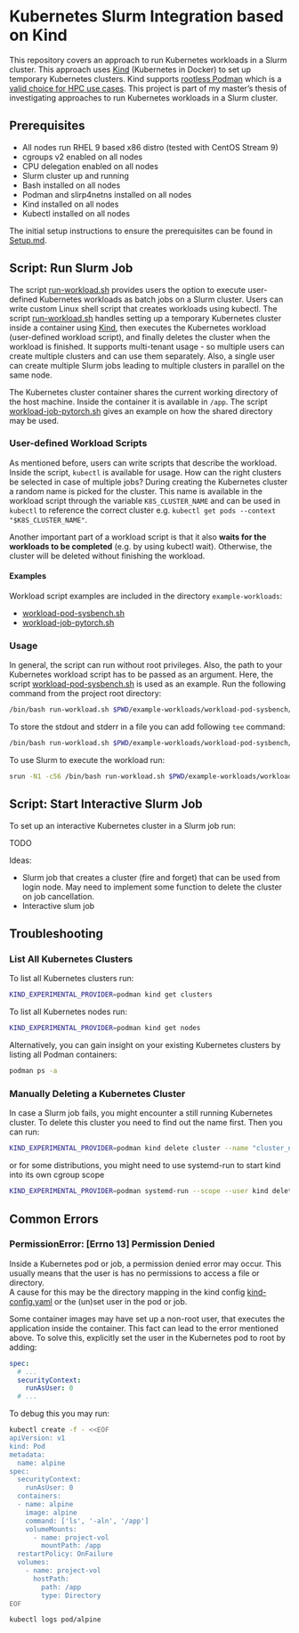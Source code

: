 # Kubernetes Slurm Integration based on Kind

This repository covers an approach to run Kubernetes workloads in a Slurm cluster. 
This approach uses [Kind](https://github.com/kubernetes-sigs/kind) (Kubernetes in Docker) to set up temporary Kubernetes clusters. 
Kind supports [rootless Podman](https://github.com/containers/podman/blob/main/docs/tutorials/rootless_tutorial.md) which is a [valid choice for HPC use cases](https://www.redhat.com/en/blog/podman-paves-road-running-containerized-hpc-applications-exascale-supercomputers).
This project is part of my master’s thesis of investigating approaches to run Kubernetes workloads in a Slurm cluster.

## Prerequisites

- All nodes run RHEL 9 based x86 distro (tested with CentOS Stream 9)
- cgroups v2 enabled on all nodes
- CPU delegation enabled on all nodes
- Slurm cluster up and running
- Bash installed on all nodes
- Podman and slirp4netns installed on all nodes
- Kind installed on all nodes
- Kubectl installed on all nodes

The initial setup instructions to ensure the prerequisites can be found in [Setup.md](Setup.md).

## Script: Run Slurm Job
The script [run-workload.sh](run-workload.sh) provides users the option to execute user-defined Kubernetes workloads as batch jobs on a Slurm cluster.
Users can write custom Linux shell script that creates workloads using kubectl.
The script [run-workload.sh](run-workload.sh) handles setting up a temporary Kubernetes cluster inside a container using [Kind](https://github.com/kubernetes-sigs/kind), 
then executes the Kubernetes workload (user-defined workload script), and finally deletes the cluster when the workload is finished.
It supports multi-tenant usage - so multiple users can create multiple clusters and can use them separately. 
Also, a single user can create multiple Slurm jobs leading to multiple clusters in parallel on the same node.


The Kubernetes cluster container shares the current working directory of the host machine. 
Inside the container it is available in `/app`. 
The script [workload-job-pytorch.sh](example-workloads/workload-job-pytorch/workload-job-pytorch.sh) gives an example on how the shared directory may be used.

### User-defined Workload Scripts
As mentioned before, users can write scripts that describe the workload. Inside the script, `kubectl` is available for usage. 
How can the right clusters be selected in case of multiple jobs? 
During creating the Kubernetes cluster a random name is picked for the cluster. 
This name is available in the workload script through the variable `K8S_CLUSTER_NAME` and can be used in `kubectl` to reference the correct cluster e.g. `kubectl get pods --context "$K8S_CLUSTER_NAME"`. 

Another important part of a workload script is that it also **waits for the workloads to be completed** (e.g. by using kubectl wait). 
Otherwise, the cluster will be deleted without finishing the workload.

#### Examples
Workload script examples are included in the directory `example-workloads`: 
- [workload-pod-sysbench.sh](example-workloads/workload-pod-sysbench/workload-pod-sysbench.sh)
- [workload-job-pytorch.sh](example-workloads/workload-job-pytorch/workload-job-pytorch.sh)

### Usage
In general, the script can run without root privileges.
Also, the path to your Kubernetes workload script has to be passed as an argument. Here, the script [workload-pod-sysbench.sh](example-workloads/workload-pod-sysbench/workload-pod-sysbench.sh) is used as an example. Run the following command from the project root directory:
```bash
/bin/bash run-workload.sh $PWD/example-workloads/workload-pod-sysbench/workload-pod-sysbench.sh
```
To store the stdout and stderr in a file you can add following `tee` command:
```bash
/bin/bash run-workload.sh $PWD/example-workloads/workload-pod-sysbench/workload-pod-sysbench.sh |& tee log.txt
```

To use Slurm to execute the workload run:
```bash
srun -N1 -c56 /bin/bash run-workload.sh $PWD/example-workloads/workload-pod-sysbench/workload-pod-sysbench.sh
```

## Script: Start Interactive Slurm Job

To set up an interactive Kubernetes cluster in a Slurm job run:

TODO

Ideas:
- Slurm job that creates a cluster (fire and forget) that can be used from login node. 
May need to implement some function to delete the cluster on job cancellation.
- Interactive slum job
## Troubleshooting

### List All Kubernetes Clusters

To list all Kubernetes clusters run:
```bash
KIND_EXPERIMENTAL_PROVIDER=podman kind get clusters
```
To list all Kubernetes nodes run:
```bash
KIND_EXPERIMENTAL_PROVIDER=podman kind get nodes
```


Alternatively, you can gain insight on your existing Kubernetes clusters by listing all Podman containers:
```bash
podman ps -a
```

### Manually Deleting a Kubernetes Cluster 
In case a Slurm job fails, you might encounter a still running Kubernetes cluster. 
To delete this cluster you need to find out the name first.
Then you can run:
```bash
KIND_EXPERIMENTAL_PROVIDER=podman kind delete cluster --name "cluster_name"
```
or for some distributions, you might need to use systemd-run to start kind into its own cgroup scope
```bash
KIND_EXPERIMENTAL_PROVIDER=podman systemd-run --scope --user kind delete cluster --name "cluster_name"
```

## Common Errors
### PermissionError: [Errno 13] Permission Denied
Inside a Kubernetes pod or job, a permission denied error may occur. This usually means that the user is has no permissions to access a file or directory.  
A cause for this may be the directory mapping in the kind config [kind-config.yaml](kind-config.yaml) or the (un)set user in the pod or job.

Some container images may have set up a non-root user, that executes the application inside the container.
This fact can lead to the error mentioned above.
To solve this, explicitly set the user in the Kubernetes pod to root by adding:
```yaml
spec:
  # ...
  securityContext:
    runAsUser: 0
  # ...
```

To debug this you may run:
```bash
kubectl create -f - <<EOF
apiVersion: v1
kind: Pod
metadata:
  name: alpine
spec:
  securityContext:
    runAsUser: 0
  containers:
  - name: alpine
    image: alpine
    command: ['ls', '-aln', '/app']
    volumeMounts:
      - name: project-vol
        mountPath: /app
  restartPolicy: OnFailure
  volumes:
    - name: project-vol
      hostPath:
        path: /app
        type: Directory
EOF

kubectl logs pod/alpine
```
